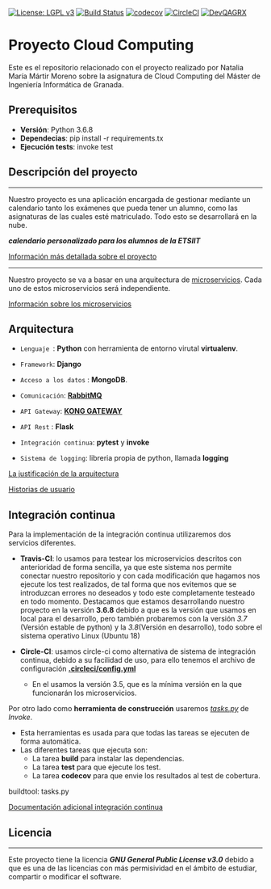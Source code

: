 [![License: LGPL v3](https://img.shields.io/badge/License-LGPL%20v3-blue.svg)](https://www.gnu.org/licenses/lgpl-3.0)
[![Build Status](https://travis-ci.com/natalia2911/Proyecto-CloudComputing.svg?branch=master)](https://travis-ci.com/natalia2911/Proyecto-CloudComputing)
[![codecov](https://codecov.io/gh/natalia2911/Proyecto-CloudComputing/branch/master/graph/badge.svg)](https://codecov.io/gh/natalia2911/Proyecto-CloudComputing)
[![CircleCI](https://circleci.com/gh/natalia2911/Proyecto-CloudComputing.svg?style=svg)](https://circleci.com/gh/natalia2911/Proyecto-CloudComputing)
[![DevQAGRX](https://img.shields.io/badge/DevQAGRX-blueviolet?style=for-the-badge&logo=Git)](https://github.com/JJ/curso-tdd)
# Proyecto Cloud Computing


Este es el repositorio relacionado con el proyecto realizado por Natalia María Mártir Moreno sobre la asignatura de Cloud Computing del Máster de Ingeniería Informática de Granada.

## Prerequisitos

- **Versión**: Python 3.6.8
- **Dependecias**: pip install -r requirements.tx
- **Ejecución tests**: invoke test

## Descripción del proyecto
--- 
Nuestro proyecto es una aplicación encargada de gestionar mediante un calendario tanto los exámenes que pueda tener un alumno, como las asignaturas de las cuales esté matriculado. Todo esto se desarrollará en la nube.

***calendario personalizado para los alumnos de la ETSIIT***

[Información más detallada sobre el proyecto](https://github.com/natalia2911/Proyecto-CloudComputing/blob/master/Documentación/DescripcionProyecto.md)

--- 

Nuestro proyecto se va a basar en una arquitectura de [microservicios](https://medium.com/@goodrebels/microservicios-ventajas-y-contras-de-la-arquitectura-descentralizada-a3b7fc814422). Cada uno de estos microservicios será independiente.


[Información sobre los microservicios](https://github.com/natalia2911/Proyecto-CloudComputing/blob/master/Documentación/microservicios.md)


## Arquitectura

- `Lenguaje `: **Python** con herramienta de entorno virutal **virtualenv**.

- `Framework`:  **Django** 

- `Acceso a los datos` : **MongoDB**.

- `Comunicación`:  **[RabbitMQ](https://www.rabbitmq.com/)**

- `API Gateway`: **[KONG GATEWAY](https://konghq.com/kong/)** 

- `API Rest` : **Flask** 

- `Integración continua`: **pytest** y **invoke** 

- `Sistema de logging`:  libreria propia de python, llamada **logging**


[La justificación de la arquitectura](https://github.com/natalia2911/Proyecto-CloudComputing/blob/master/Documentación/arquitectura_descrip.md)

[Historias de usuario](https://github.com/natalia2911/Proyecto-CloudComputing/blob/master/Documentación/historias_usuario.md)


## Integración continua

Para la implementación de la integración continua utilizaremos dos servicios diferentes.

- **Travis-CI**: lo usamos para testear los microservicios descritos con anterioridad de forma sencilla, ya que este sistema nos permite conectar nuestro repositorio y con cada modificación que hagamos nos ejecute los test realizados, de tal forma que nos evitemos que se introduzcan errores no deseados y todo este completamente testeado en todo momento. Destacamos que estamos desarrollando nuestro proyecto en la versión **3.6.8** debido a que es la versión que usamos en local para el desarrollo, pero también probaremos con la versión *3.7* (Versión estable de python) y la *3.8*(Versión en desarrollo), todo sobre el sistema operativo Linux (Ubuntu 18)

- **Circle-CI**: usamos circle-ci como alternativa de sistema de integración continua, debido a su facilidad de uso, para ello tenemos el archivo de configuración [**.circleci/config.yml**](https://github.com/natalia2911/Proyecto-CloudComputing/blob/master/.circleci/config.yml)
    - En el usamos la versión 3.5, que es la mínima versión en la que funcionarán los microservicios. 

Por otro lado como **herramienta de construcción** usaremos *[tasks.py](https://github.com/natalia2911/Proyecto-CloudComputing/blob/master/tasks.py)* de *Invoke*.
- Esta herramientas es usada para que todas las tareas se ejecuten de forma automática.
- Las diferentes tareas que ejecuta son:
    - La tarea **build** para instalar las dependencias.
    - La tarea **test** para que ejecute los test.
    - La tarea **codecov** para que envie los resultados al test de cobertura.

buildtool: tasks.py

[Documentación adicional integración continua](https://github.com/natalia2911/Proyecto-CloudComputing/blob/master/Documentaci%C3%B3n/integracion_continua.md)



## Licencia
---
Este proyecto tiene la licencia ***GNU General Public License v3.0*** debido a que es una de las licencias con más permisividad en el ámbito de estudiar, compartir o modificar el software.

